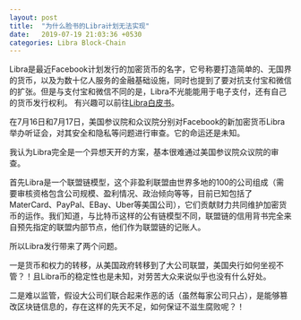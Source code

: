 ```yaml
---
layout: post
title:  "为什么脸书的Libra计划无法实现"
date:   2019-07-19 21:03:36 +0530
categories: Libra Block-Chain
---
```


Libra是最近Facebook计划发行的加密货币的名字，它号称要打造简单的、无国界的货币，以及为数十亿人服务的金融基础设施，同时也提到了要对抗支付宝和微信的扩张。但是与支付宝和微信不同的是，Libra不光能能用于电子支付，还有自己的货币发行权利。
有兴趣可以前往[Libra白皮书](https://libra.org/en-US/white-paper/?noredirect=en-US)。

在7月16日和7月17日，美国参议院和众议院分别对Facebook的新加密货币Libra举办听证会，对其安全和隐私等问题进行审查。它的命运还是未知。

我认为Libra完全是一个异想天开的方案，基本很难通过美国参议院众议院的审查。

首先Libra是一个联盟链模型，这个非盈利联盟由世界多地的100的公司组成（需要审核资格包含公司规模、盈利情况、政治倾向等等，目前已知包括了MaterCard、PayPal、EBay、Uber等美国公司），它们贡献财力共同维护加密货币的运作。我们知道，与比特币这样的公有链模型不同，联盟链的信用背书完全来自预先指定的联盟内部节点，他们作为联盟链的记账人。

所以Libra发行带来了两个问题。

一是货币和权力的转移，从美国政府转移到了大公司联盟，美国央行如何坐视不管？！且Libra币的稳定性也是未知，对劳苦大众来说似乎也没有什么好处。

二是难以监管，假设大公司们联合起来作恶的话（虽然每家公司只占），是能够篡改区块链信息的，存在这样的先天不足，如何保证不滋生腐败呢？！

